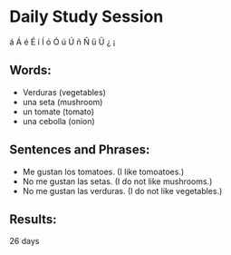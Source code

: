 # Daily Study Session 

á  Á é  É  í  Í   ó   Ó   ú  Ú  ñ  Ñ ü  Ü ¿ ¡  

## Words:
*  Verduras (vegetables)
*  una seta (mushroom)
*  un tomate (tomato)
*  una cebolla (onion)


## Sentences and Phrases:
*  Me gustan los tomatoes. (I like tomoatoes.)
*  No me gustan las setas. (I do not like mushrooms.)
*  No me gustan las verduras. (I do not like vegetables.)



## Results:
26 days 
